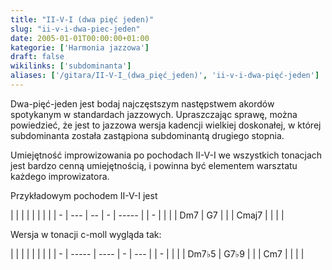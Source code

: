 ```yaml
---
title: "II-V-I (dwa pięć jeden)"
slug: "ii-v-i-dwa-piec-jeden"
date: 2005-01-01T00:00:00+01:00
kategorie: ['Harmonia jazzowa']
draft: false
wikilinks: ['subdominanta']
aliases: ['/gitara/II-V-I_(dwa_pięć_jeden)', 'ii-v-i-dwa-pięć-jeden']
---
```

Dwa-pięć-jeden jest bodaj najczęstszym następstwem akordów spotykanym w
standardach jazzowych. Upraszczając sprawę, można powiedzieć, że jest to
jazzowa wersja kadencji wielkiej doskonałej, w której
subdominanta<!-- link nie odnosił się do niczego: 'II-V-I (dwa pięć jeden)' ('content/parked/harmonia/II-V-I_(dwa_pięć_jeden).md') links to 'subdominanta' ('content/parked/harmonia/subdominanta.md') and that does not exist --> została zastąpiona subdominantą
drugiego stopnia.

Umiejętność improwizowania po pochodach II-V-I we wszystkich tonacjach
jest bardzo cenną umiejętnością, i powinna być elementem warsztatu
każdego improwizatora.

Przykładowym pochodem II-V-I jest

|   |     |    |   |       |  |   |
| - | --- | -- | - | ----- |  | - |
| | | Dm7 | G7 | | | Cmaj7 |  | | |

Wersja w tonacji c-moll wygląda tak:

|   |       |      |   |     |  |   |
| - | ----- | ---- | - | --- |  | - |
| | | Dm7♭5 | G7♭9 | | | Cm7 |  | | |

